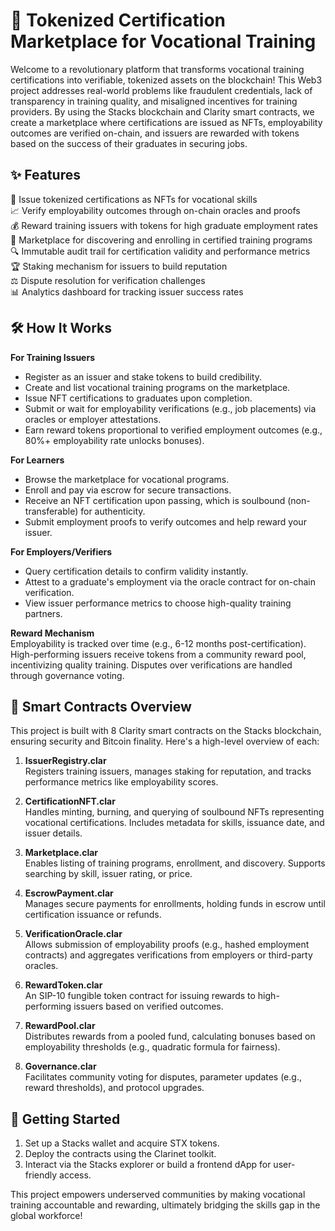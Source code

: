 # 📜 Tokenized Certification Marketplace for Vocational Training

Welcome to a revolutionary platform that transforms vocational training certifications into verifiable, tokenized assets on the blockchain! This Web3 project addresses real-world problems like fraudulent credentials, lack of transparency in training quality, and misaligned incentives for training providers. By using the Stacks blockchain and Clarity smart contracts, we create a marketplace where certifications are issued as NFTs, employability outcomes are verified on-chain, and issuers are rewarded with tokens based on the success of their graduates in securing jobs.

## ✨ Features

🔑 Issue tokenized certifications as NFTs for vocational skills  
📈 Verify employability outcomes through on-chain oracles and proofs  
💰 Reward training issuers with tokens for high graduate employment rates  
🛒 Marketplace for discovering and enrolling in certified training programs  
🔍 Immutable audit trail for certification validity and performance metrics  
🏆 Staking mechanism for issuers to build reputation  
⚖️ Dispute resolution for verification challenges  
📊 Analytics dashboard for tracking issuer success rates  

## 🛠 How It Works

**For Training Issuers**  
- Register as an issuer and stake tokens to build credibility.  
- Create and list vocational training programs on the marketplace.  
- Issue NFT certifications to graduates upon completion.  
- Submit or wait for employability verifications (e.g., job placements) via oracles or employer attestations.  
- Earn reward tokens proportional to verified employment outcomes (e.g., 80%+ employability rate unlocks bonuses).  

**For Learners**  
- Browse the marketplace for vocational programs.  
- Enroll and pay via escrow for secure transactions.  
- Receive an NFT certification upon passing, which is soulbound (non-transferable) for authenticity.  
- Submit employment proofs to verify outcomes and help reward your issuer.  

**For Employers/Verifiers**  
- Query certification details to confirm validity instantly.  
- Attest to a graduate's employment via the oracle contract for on-chain verification.  
- View issuer performance metrics to choose high-quality training partners.  

**Reward Mechanism**  
Employability is tracked over time (e.g., 6-12 months post-certification). High-performing issuers receive tokens from a community reward pool, incentivizing quality training. Disputes over verifications are handled through governance voting.

## 🔗 Smart Contracts Overview

This project is built with 8 Clarity smart contracts on the Stacks blockchain, ensuring security and Bitcoin finality. Here's a high-level overview of each:

1. **IssuerRegistry.clar**  
   Registers training issuers, manages staking for reputation, and tracks performance metrics like employability scores.

2. **CertificationNFT.clar**  
   Handles minting, burning, and querying of soulbound NFTs representing vocational certifications. Includes metadata for skills, issuance date, and issuer details.

3. **Marketplace.clar**  
   Enables listing of training programs, enrollment, and discovery. Supports searching by skill, issuer rating, or price.

4. **EscrowPayment.clar**  
   Manages secure payments for enrollments, holding funds in escrow until certification issuance or refunds.

5. **VerificationOracle.clar**  
   Allows submission of employability proofs (e.g., hashed employment contracts) and aggregates verifications from employers or third-party oracles.

6. **RewardToken.clar**  
   An SIP-10 fungible token contract for issuing rewards to high-performing issuers based on verified outcomes.

7. **RewardPool.clar**  
   Distributes rewards from a pooled fund, calculating bonuses based on employability thresholds (e.g., quadratic formula for fairness).

8. **Governance.clar**  
   Facilitates community voting for disputes, parameter updates (e.g., reward thresholds), and protocol upgrades.

## 🚀 Getting Started

1. Set up a Stacks wallet and acquire STX tokens.  
2. Deploy the contracts using the Clarinet toolkit.  
3. Interact via the Stacks explorer or build a frontend dApp for user-friendly access.  

This project empowers underserved communities by making vocational training accountable and rewarding, ultimately bridging the skills gap in the global workforce!